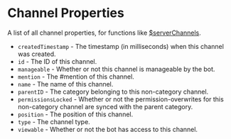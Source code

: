 # Channel Properties
A list of all channel properties, for functions like [$serverChannels](https://djs-bdscript.gitbook.io/docs/serverchannels).
- `createdTimestamp` - The timestamp (in milliseconds) when this channel was created.
- `id` - The ID of this channel.
- `manageable` - Whether or not this channel is manageable by the bot.
- `mention` - The #mention of this channel.
- `name` - The name of this channel.
- `parentID` - The category belonging to this non-category channel.
- `permissionsLocked` - Whether or not the permission-overwrites for this non-category channel are synced with the parent category.
- `position` - The position of this channel.
- `type` - The channel type.
- `viewable` - Whether or not the bot has access to this channel.
